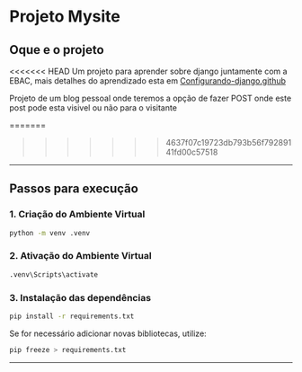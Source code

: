 # Projeto Mysite

## Oque e o projeto

<<<<<<< HEAD
Um projeto para aprender sobre django juntamente com a EBAC, mais detalhes do aprendizado esta em [Configurando-django.github](https://github.com/AndersonCostaDev01/Estudando-Djungle/tree/main/config_djungle)

Projeto de um blog pessoal onde teremos a opção de fazer POST onde este post pode esta visivel ou não para o visitante

=======
>>>>>>> 4637f07c19723db793b56f79289141fd00c57518
---

## Passos para execução

### 1. Criação do Ambiente Virtual

```bash
python -m venv .venv
```

### 2. Ativação do Ambiente Virtual

```bash
.venv\Scripts\activate
```

### 3. Instalação das dependências

```bash
pip install -r requirements.txt
```

Se for necessário adicionar novas bibliotecas, utilize:

```bash
pip freeze > requirements.txt
```

---
